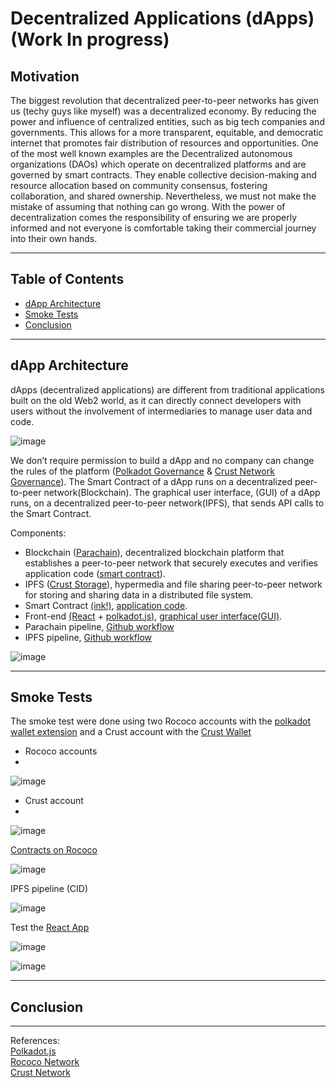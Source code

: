  # Decentralized Applications (dApps)(Work In progress)
 
## Motivation

The biggest revolution that decentralized peer-to-peer networks has given us (techy guys like myself) was a decentralized economy. By reducing the power and influence of centralized entities, such as big tech companies and governments. This allows for a more transparent, equitable, and democratic internet that promotes fair distribution of resources and opportunities. One of the most well known examples are the Decentralized autonomous organizations (DAOs) which operate on decentralized platforms and are governed by smart contracts. They enable collective decision-making and resource allocation based on community consensus, fostering collaboration, and shared ownership. Nevertheless, we must not make the mistake of assuming that nothing can go wrong. With the power of decentralization comes the responsibility of ensuring we are properly informed and not everyone is comfortable taking their commercial journey into their own hands.

<hr>

## Table of Contents<br>

<ul>
 <li><a href="https://github.com/gcp-development/smart-contract-dapp/tree/main#dapp-architecture" target="_self">dApp Architecture</a></li>
 <li><a href="" target="_self">Smoke Tests</a></li> 
 <li><a href="" target="_self">Conclusion</a></li>
</ul>

<hr>

## dApp Architecture

dApps (decentralized applications) are different from traditional applications built on the old Web2 world, as it can directly connect developers with users without the involvement of intermediaries to manage user data and code.

![image](https://github.com/gcp-development/dapp/assets/76512851/a42d5561-4a5b-4813-a373-585eb06d71c2)

We don’t require permission to build a dApp and no company can change the rules of the platform ([Polkadot Governance](https://wiki.polkadot.network/docs/learn-governance) & [Crust Network Governance](https://wiki.crust.network/docs/en/governanceGuide)). The Smart Contract of a dApp runs on a decentralized peer-to-peer network(Blockchain). The graphical user interface, (GUI) of a dApp runs, on a decentralized peer-to-peer network(IPFS), that sends API calls to the Smart Contract.

Components:

- Blockchain ([Parachain](https://polkadot.network/features/parachains/)), decentralized blockchain platform that establishes a peer-to-peer network that securely executes and verifies application code ([smart contract](https://wiki.polkadot.network/docs/build-smart-contracts)).
- IPFS ([Crust Storage](https://wiki.polkadot.network/docs/build-storage#crust-storage)), hypermedia and file sharing peer-to-peer network for storing and sharing data in a distributed file system. 
- Smart Contract [(ink!)](https://use.ink/), [application code](https://github.com/gcp-development/dapp/tree/main/smart-contract).
- Front-end [(React](https://react.dev/learn) + [polkadot.js)](https://polkadot.js.org/docs/), [graphical user interface(GUI)](https://github.com/gcp-development/dapp/tree/main/gui).
- Parachain pipeline, [Github workflow](https://github.com/gcp-development/dapp/blob/main/.github/workflows/parachain-pipeline.yml)
- IPFS pipeline, [Github workflow](https://github.com/gcp-development/dapp/blob/main/.github/workflows/ipfs-pipeline.yml)
  
![image](https://github.com/gcp-development/smart-contract-dapp/assets/76512851/aee2a746-3b0f-42d5-b0b1-22ecb7acfa5c)

<hr>

## Smoke Tests

The smoke test were done using two Rococo accounts with the [polkadot wallet extension](https://addons.mozilla.org/en-GB/firefox/addon/polkadot-js-extension/) and a Crust account with the [Crust Wallet](https://chrome.google.com/webstore/detail/crust-wallet/jccapkebeeiajkkdemacblkjhhhboiek)

- Rococo accounts
- 
![image](https://github.com/gcp-development/dapp/assets/76512851/40402c43-3ef0-494a-8a54-118baae123e3)

- Crust account
- 
![image](https://github.com/gcp-development/dapp/assets/76512851/ae6f5a66-c8be-4375-a42d-fa1eb31cfb1e)


[Contracts on Rococo](https://polkadot.js.org/apps/?rpc=wss%3A%2F%2Frococo-contracts-rpc.polkadot.io#/contracts)

![image](https://github.com/gcp-development/smart-contract-dapp/assets/76512851/1f48efd0-4541-4d62-b7da-e07cf4c9ca20)

IPFS pipeline (CID)

![image](https://github.com/gcp-development/dapp/assets/76512851/6b06e98d-ee5b-4fc4-99ea-ff6c70446235)

Test the [React App](https://crustipfs.live/ipfs/QmfRfiyVWLcMfYheCjbw8mLwTvmrso3djtakYqW6iKAwez/?filename=build)

![image](https://github.com/gcp-development/dapp/assets/76512851/b37d6621-f0bd-464f-8e9a-59ebecc93652)

![image](https://github.com/gcp-development/dapp/assets/76512851/ea90385b-e5d5-40f6-a6ff-f5bf62662eae)


<hr>

## Conclusion

<hr>

References:<br>
[Polkadot.js](https://polkadot.js.org/docs/)<br>
[Rococo Network](https://substrate.io/developers/rococo-network/)<br>
[Crust Network](https://crust.network/)<br>
